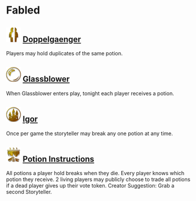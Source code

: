 # Fabled

## ![](Doppelgaenger/.image_big.png) [Doppelgaenger](Doppelgaenger)
Players may hold duplicates of the same potion.

## ![](Glassblower/.image_big.png) [Glassblower](Glassblower)
When Glassblower enters play, tonight each player receives a potion.

## ![](Igor/.image_big.png) [Igor](Igor)
Once per game the storyteller may break any one potion at any time.

## ![](Potion%20Instructions/.image_big.png) [Potion Instructions](Potion%20Instructions)
All potions a player hold breaks when they die. Every player knows which potion they receive. 2 living players may publicly choose to trade all potions if a dead player gives up their vote token. Creator Suggestion: Grab a second Storyteller.

